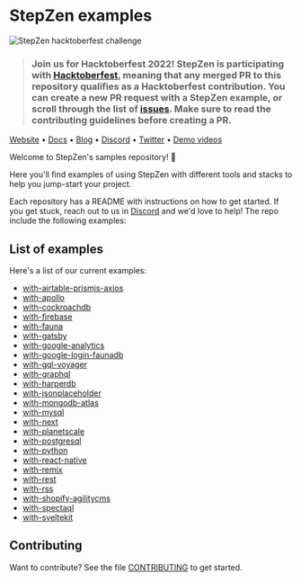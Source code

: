 # StepZen examples

![StepZen hacktoberfest challenge](https://res.cloudinary.com/stepzen/image/upload/v1663591382/covers/stepzen-hacktober-fest-header.png)

> ### Join us for Hacktoberfest 2022! StepZen is participating with [Hacktoberfest](https://hacktoberfest.com/), meaning that any merged PR to this repository qualifies as a Hacktoberfest contribution. You can create a new PR request with a StepZen example, or scroll through the list of [issues](https://github.com/stepzen-dev/examples/issues). Make sure to read the contributing guidelines before creating a PR.

[Website](https://stepzen.com)   •   [Docs](https://stepzen.com/docs)   •   [Blog](https://stepzen.com/blog)   •   [Discord](https://discord.com/invite/9k2VdPn2FR)   •   [Twitter](https://twitter.com/stepzen_dev)   •   [Demo videos](https://www.youtube.com/c/StepZen)

Welcome to StepZen's samples repository!  🚀

Here you'll find examples of using StepZen with different tools and stacks to help you jump-start your project. 

Each repository has a README with instructions on how to get started. If you get stuck, reach out to us in [Discord](https://discord.com/invite/9k2VdPn2FR) and we'd love to help! The repo include the following examples:

## List of examples

Here's a list of our current examples:

- [with-airtable-prismjs-axios](./with-airtable-prismjs-axios)
- [with-apollo](./with-apollo)
- [with-cockroachdb](./with-cockroachdb)
- [with-firebase](./with-firebase)
- [with-fauna](./with-fauna)
- [with-gatsby](./with-gatsby)
- [with-google-analytics](./with-google-analytics)
- [with-google-login-faunadb](./with-google-login-faunadb)
- [with-gql-voyager](./with-gql-voyager)
- [with-graphql](./with-graphql)
- [with-harperdb](./with-harperdb)
- [with-jsonplaceholder](./with-jsonplaceholder)
- [with-mongodb-atlas](./with-mongodb-atlas)
- [with-mysql](./with-mysql)
- [with-next](./with-next)
- [with-planetscale](./with-planetscale)
- [with-postgresql](./with-postgresql)
- [with-python](./with-python)
- [with-react-native](./with-react-native)
- [with-remix](./with-remix)
- [with-rest](./with-rest)
- [with-rss](./with-rss)
- [with-shopify-agilitycms](./with-shopify-agilitycms)
- [with-spectaql](./with-spectaql)
- [with-sveltekit](./with-sveltekit)

## Contributing

Want to contribute? See the file [CONTRIBUTING](/CONTRIBUTING.md) to get started.

